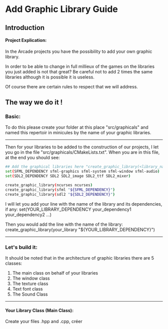 # Add Graphic Library Guide
## Introduction
#### Project Explication:

In the Arcade projects you have the possibility to add your own graphic library.

In order to be able to change in full millieux of the games on the libraries you just added is not that great?
Be careful not to add 2 times the same libraries although it is possible it is useless.

Of course there are certain rules to respect that we will address.

## The way we do it !

### Basic:

To do this please create your folder at this place "src/graphicals" and named
this repertoir in minicules by the name of your graphic libraries.

------------

Then for your libraries to be added to the construction of our projects,
I let you go in the file "src/graphicals/CMakeLists.txt".
When you are in this file, at the end you should see:

```bash
## Add the graphical libraries here "create_graphic_library(<library_name>)"
set(SFML_DEPENDENCY sfml-graphics sfml-system sfml-window sfml-audio)
set(SDL2_DEPENDENCY SDL2 SDL2_image SDL2_ttf SDL2_mixer)

create_graphic_library(ncurses ncurses)
create_graphic_library(sfml "${SFML_DEPENDENCY}")
create_graphic_library(sdl2 "${SDL2_DEPENDENCY}")
```

I will let you add your line with the name of the library and its dependencies, if any:
set(YOUR_LIBRARY_DEPENDENCY your_dependency1 your_dependency2 ...)

Then you would add the line with the name of the library:
create_graphic_library(your_library "${YOUR_LIBRARY_DEPENDENCY}")

------------

### Let's build it:

It should be noted that in the architecture of graphic libraries there are 5 classes:
1. The main class on behalf of your libraries
2. The window class
3. The texture class
4. Text font class
5. The Sound Class

------------

#### Your Library Class (Main Class):

Create your files .hpp and .cpp, créer

